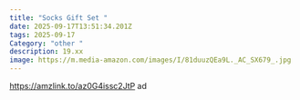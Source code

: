 ```yaml
---
title: "Socks Gift Set "
date: 2025-09-17T13:51:34.201Z
tags: 2025-09-17
Category: "other "
description: 19.xx
image: https://m.media-amazon.com/images/I/81duuzQEa9L._AC_SX679_.jpg
---
```

https://amzlink.to/az0G4issc2JtP  ad